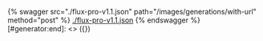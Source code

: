 [#generator:start]: <> ({ "template": "openapi" })
{% swagger src="./flux-pro-v1.1.json" path="/images/generations/with-url" method="post" %}
[./flux-pro-v1.1.json](./flux-pro-v1.1.json)
{% endswagger %}
[#generator:end]: <> ({})
